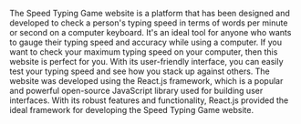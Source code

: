 The Speed Typing Game website is a platform that has been designed and developed to check a person's typing speed in terms of words per minute or second on a computer keyboard. It's an ideal tool for anyone who wants to gauge their typing speed and accuracy while using a computer.
If you want to check your maximum typing speed on your computer, then this website is perfect for you. With its user-friendly interface, you can easily test your typing speed and see how you stack up against others.
The website was developed using the React.js framework, which is a popular and powerful open-source JavaScript library used for building user interfaces. With its robust features and functionality, React.js provided the ideal framework for developing the Speed Typing Game website.
